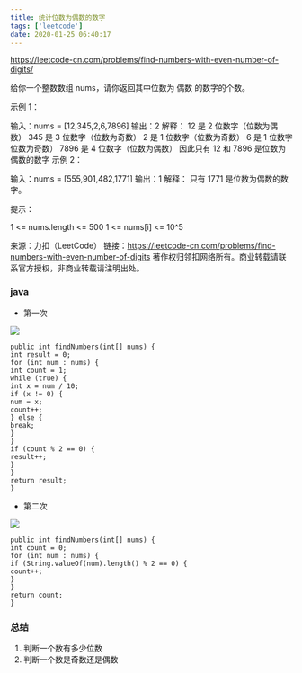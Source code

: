 ```yaml
---
title: 统计位数为偶数的数字
tags: ['leetcode']
date: 2020-01-25 06:40:17
---
```



https://leetcode-cn.com/problems/find-numbers-with-even-number-of-digits/

给你一个整数数组 nums，请你返回其中位数为 偶数 的数字的个数。



示例 1：

输入：nums = [12,345,2,6,7896]
输出：2
解释：
12 是 2 位数字（位数为偶数）
345 是 3 位数字（位数为奇数）
2 是 1 位数字（位数为奇数）
6 是 1 位数字 位数为奇数）
7896 是 4 位数字（位数为偶数）
因此只有 12 和 7896 是位数为偶数的数字
示例 2：

输入：nums = [555,901,482,1771]
输出：1
解释：
只有 1771 是位数为偶数的数字。


提示：

1 <= nums.length <= 500
1 <= nums[i] <= 10^5

来源：力扣（LeetCode）
链接：https://leetcode-cn.com/problems/find-numbers-with-even-number-of-digits
著作权归领扣网络所有。商业转载请联系官方授权，非商业转载请注明出处。


### java

- 第一次

![](https://beer-1256523277.cos.ap-shanghai.myqcloud.com/blog/20200125150215.png)

```
public int findNumbers(int[] nums) {
int result = 0;
for (int num : nums) {
int count = 1;
while (true) {
int x = num / 10;
if (x != 0) {
num = x;
count++;
} else {
break;
}
}
if (count % 2 == 0) {
result++;
}
}
return result;
}
```


- 第二次

![](https://beer-1256523277.cos.ap-shanghai.myqcloud.com/blog/20200125150752.png)

```
public int findNumbers(int[] nums) {
int count = 0;
for (int num : nums) {
if (String.valueOf(num).length() % 2 == 0) {
count++;
}
}
return count;
}
```

### 总结

1. 判断一个数有多少位数
2. 判断一个数是奇数还是偶数


